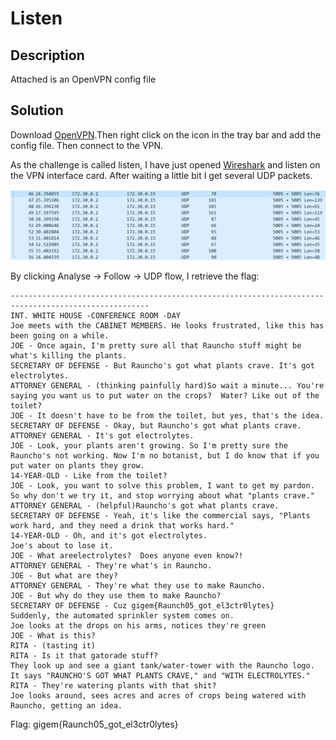 # Listen

## Description

Attached is an OpenVPN config file

## Solution

Download [OpenVPN](https://openvpn.net/community-downloads/).Then right click on the icon in the tray bar and add the config file. Then connect to the VPN.

As the challenge is called listen, I have just opened [Wireshark](https://www.wireshark.org/) and listen on the VPN interface card. After waiting a little bit I get several UDP packets.

![Wireshark](../images/listen.png)

By clicking Analyse -> Follow -> UDP flow, I retrieve the flag:
```
-----------------------------------------------------------------------------------------------------
INT. WHITE HOUSE -CONFERENCE ROOM -DAY
Joe meets with the CABINET MEMBERS. He looks frustrated, like this has been going on a while.
JOE - Once again, I'm pretty sure all that Rauncho stuff might be what's killing the plants.
SECRETARY OF DEFENSE - But Rauncho's got what plants crave. It's got electrolytes.
ATTORNEY GENERAL - (thinking painfully hard)So wait a minute... You're saying you want us to put water on the crops?  Water? Like out of the toilet?
JOE - It doesn't have to be from the toilet, but yes, that's the idea.
SECRETARY OF DEFENSE - Okay, but Rauncho's got what plants crave.
ATTORNEY GENERAL - It's got electrolytes.
JOE - Look, your plants aren't growing. So I'm pretty sure the Rauncho's not working. Now I'm no botanist, but I do know that if you put water on plants they grow.
14-YEAR-OLD - Like from the toilet?
JOE - Look, you want to solve this problem, I want to get my pardon.  So why don't we try it, and stop worrying about what "plants crave."
ATTORNEY GENERAL - (helpful)Rauncho's got what plants crave.
SECRETARY OF DEFENSE - Yeah, it's like the commercial says, "Plants work hard, and they need a drink that works hard."
14-YEAR-OLD - Oh, and it's got electrolytes.
Joe's about to lose it.
JOE - What areelectrolytes?  Does anyone even know?!
ATTORNEY GENERAL - They're what's in Rauncho.
JOE - But what are they?
ATTORNEY GENERAL - They're what they use to make Rauncho.
JOE - But why do they use them to make Rauncho?
SECRETARY OF DEFENSE - Cuz gigem{Raunch05_got_el3ctr0lytes}
Suddenly, the automated sprinkler system comes on.
Joe looks at the drops on his arms, notices they're green
JOE - What is this?
RITA - (tasting it) 
RITA - Is it that gatorade stuff?
They look up and see a giant tank/water-tower with the Rauncho logo. 
It says "RAUNCHO'S GOT WHAT PLANTS CRAVE," and "WITH ELECTROLYTES."
RITA - They're watering plants with that shit?
Joe looks around, sees acres and acres of crops being watered with Rauncho, getting an idea.
```

Flag: gigem{Raunch05_got_el3ctr0lytes}